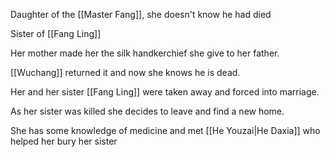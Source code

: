 Daughter of the [[Master Fang]], she doesn't know he had died

Sister of [[Fang Ling]]

Her mother made her the silk handkerchief she give to her father.

[[Wuchang]] returned it and now she knows he is dead.

Her and her sister [[Fang Ling]] were taken away and forced into marriage. 

As her sister was killed she decides to leave and find a new home.

She has some knowledge of medicine and met [[He Youzai|He Daxia]] who helped her bury her sister